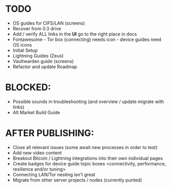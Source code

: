 # TODO
- OS guides for CIFS/LAN (screens)
- Recover from 0.3 drive
- Add / verify ALL links in the **UI** go to the right place in docs
- Fontawesome - Tor box (connecting) needs icon - device guides need OS icons
- Initial Setup
- Lightning Guides (Zeus)
- Vaultwarden guide (screens)
- Refactor and update Roadmap

# BLOCKED:
- Possible sounds in troubleshooting (and overview / update migrate with links)
- Alt Market Build Guide

# AFTER PUBLISHING:
- Close all relevant issues (some await new processes in order to test)
- Add new video content
- Breakout Bitcoin / Lightning integrations into their own individual pages
- Create badges for device guide topic boxes <connectivity, performance, resilience and/or tuning>
- Connecting LAN/Tor nesting isn't great
- Migrate from other server projects / nodes (currently punted)
